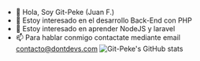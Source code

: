 - 👋 Hola, Soy Git-Peke (Juan F.)
- 👀 Estoy interesado en el desarrollo Back-End con PHP
- 🌱 Estoy interesado en aprender NodeJS y laravel 
- 📫 Para hablar conmigo contactate mediante email contacto@dontdevs.com
![Git-Peke's GitHub stats](https://github-readme-stats.vercel.app/api?username=Git-Peke&show_icons=true&theme=radical)
